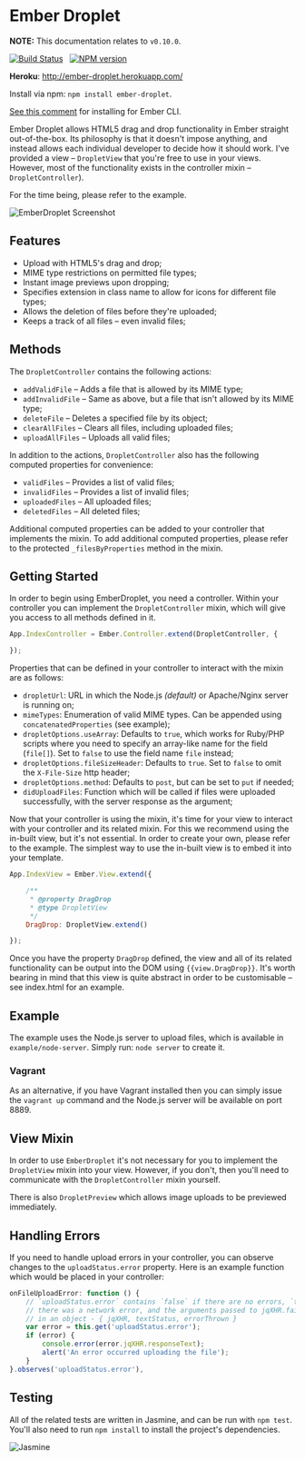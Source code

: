Ember Droplet
=============

**NOTE:** This documentation relates to `v0.10.0`.

[![Build Status](https://travis-ci.org/Wildhoney/EmberDroplet.svg?branch=master)](https://travis-ci.org/Wildhoney/EmberDroplet)
&nbsp;
[![NPM version](https://badge.fury.io/js/ember-droplet.svg)](http://badge.fury.io/js/ember-droplet)

**Heroku**: http://ember-droplet.herokuapp.com/

Install via npm: `npm install ember-droplet`.

[See this comment](https://github.com/Wildhoney/EmberDroplet/issues/36#issuecomment-50809709) for installing for Ember CLI.

Ember Droplet allows HTML5 drag and drop functionality in Ember straight out-of-the-box. Its philosophy is that it doesn't
impose anything, and instead allows each individual developer to decide how it should work. I've provided a view &ndash; `DropletView`
that you're free to use in your views. However, most of the functionality exists in the controller mixin &ndash; `DropletController`).

For the time being, please refer to the example.

<img src="http://i.imgur.com/D07KQOl.png" alt="EmberDroplet Screenshot" />

Features
-------------

 * Upload with HTML5's drag and drop;
 * MIME type restrictions on permitted file types;
 * Instant image previews upon dropping;
 * Specifies extension in class name to allow for icons for different file types;
 * Allows the deletion of files before they're uploaded;
 * Keeps a track of all files &ndash; even invalid files;

Methods
-------------

The `DropletController` contains the following actions:

 * `addValidFile` &ndash; Adds a file that is allowed by its MIME type;
 * `addInvalidFile` &ndash; Same as above, but a file that isn't allowed by its MIME type;
 * `deleteFile` &ndash; Deletes a specified file by its object;
 * `clearAllFiles` &ndash; Clears all files, including uploaded files;
 * `uploadAllFiles` &ndash; Uploads all valid files;

In addition to the actions, `DropletController` also has the following computed properties for convenience:

 * `validFiles` &ndash; Provides a list of valid files;
 * `invalidFiles` &ndash; Provides a list of invalid files;
 * `uploadedFiles` &ndash; All uploaded files;
 * `deletedFiles` &ndash; All deleted files;

Additional computed properties can be added to your controller that implements the mixin. To add additional computed properties,
please refer to the protected `_filesByProperties` method in the mixin.

Getting Started
-------------

In order to begin using EmberDroplet, you need a controller. Within your controller you can implement the `DropletController` mixin, which will give you access to all methods defined in it.

```javascript
App.IndexController = Ember.Controller.extend(DropletController, {

});
```

Properties that can be defined in your controller to interact with the mixin are as follows:

 * `dropletUrl`: URL in which the Node.js <em>(default)</em> or Apache/Nginx server is running on;
 * `mimeTypes`: Enumeration of valid MIME types. Can be appended using `concatenatedProperties` (see example);
 * `dropletOptions.useArray`: Defaults to `true`, which works for Ruby/PHP scripts where you need to specify an array-like name for the field (`file[]`). Set to `false` to use the field name `file` instead;
 * `dropletOptions.fileSizeHeader`: Defaults to `true`. Set to `false` to omit the `X-File-Size` http header;
 * `dropletOptions.method`: Defaults to `post`, but can be set to `put` if needed;
 * `didUploadFiles`: Function which will be called if files were uploaded successfully, with the server response as the argument;

Now that your controller is using the mixin, it's time for your view to interact with your controller and its related mixin. For this we recommend using the in-built view, but it's not essential. In order to create your own, please refer to the example. The simplest way to use the in-built view is to embed it into your template.

```javascript
App.IndexView = Ember.View.extend({

    /**
     * @property DragDrop
     * @type DropletView
     */
    DragDrop: DropletView.extend()

});
```

Once you have the property `DragDrop` defined, the view and all of its related functionality can be output into the DOM using `{{view.DragDrop}}`. It's worth bearing in mind that this view is quite abstract in order to be customisable &ndash; see index.html for an example.

Example
-------------

The example uses the Node.js server to upload files, which is available in `example/node-server`. Simply run: `node server` to create it.

<h3>Vagrant</h3>

As an alternative, if you have Vagrant installed then you can simply issue the `vagrant up` command and the Node.js server will be available on port 8889.

View Mixin
-------------

In order to use `EmberDroplet` it's not necessary for you to implement the `DropletView` mixin into your view. However, if you don't, then you'll need to communicate with the `DropletController` mixin yourself.

There is also `DropletPreview` which allows image uploads to be previewed immediately.

Handling Errors
---------------

If you need to handle upload errors in your controller, you can observe changes to the `uploadStatus.error` property. Here is an example function which would be placed in your controller:

```javascript
onFileUploadError: function () {
    // `uploadStatus.error` contains `false` if there are no errors, `true` if
    // there was a network error, and the arguments passed to jqXHR.fail wrapped
    // in an object - { jqXHR, textStatus, errorThrown }
    var error = this.get('uploadStatus.error');
    if (error) {
        console.error(error.jqXHR.responseText);
        alert('An error occurred uploading the file');
    }
}.observes('uploadStatus.error'),
```

Testing
-------------

All of the related tests are written in Jasmine, and can be run with `npm test`. You'll also need to run `npm install` to install the project's dependencies.

<img src="http://nathanleclaire.com/images/unit-test-angularjs-service/jasmine.png" alt="Jasmine" />
